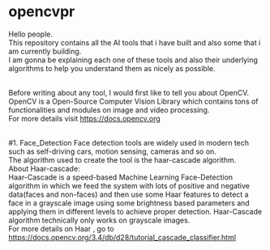 # opencvpr
Hello people.<br/>
This repository contains all the AI tools that i have built and also some that i am currently building.<br/>
I am gonna be explaining each one of these tools and also their underlying algorithms to help you understand them as nicely as possible.<br/><br/>

Before writing about any tool, I would first like to tell you about OpenCV.<br/>
OpenCV is a Open-Source Computer Vision Library which contains tons of functionalities and modules on image and video processing.<br/>
For more details visit https://docs.opencv.org<br/><br/>

#1. Face_Detection
Face detection tools are widely used in modern tech such as self-driving cars, motion sensing, cameras and so on.<br/>
The algorithm used to create the tool is the haar-cascade algorithm.<br/>
About Haar-cascade:<br/>
Haar-Cascade is a speed-based Machine Learning Face-Detection algorithm in which we feed the system with lots of positive and negative data(faces 
and non-faces) and then use some Haar features to detect a face in a grayscale image using some brightness based parameters and applying them in 
different levels to achieve proper detection. Haar-Cascade algorithm technically only works on grayscale images.<br/>
For more details on Haar , go to https://docs.opencv.org/3.4/db/d28/tutorial_cascade_classifier.html<br/>
